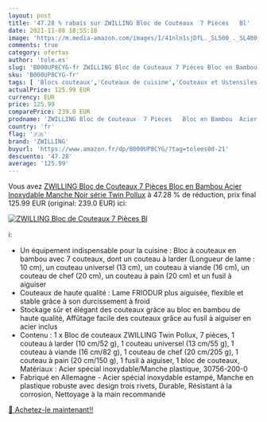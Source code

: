 ```yaml
---
layout: post
title: '47.28 % rabais sur ZWILLING Bloc de Couteaux  7 Pièces   Bl'
date: 2021-11-08 18:55:18
image: 'https://m.media-amazon.com/images/I/41nln1sjDfL._SL500_._SL400_.jpg'
comments: true
category: ofertas
author: 'tole.es'
slug: 'B000UP8CYG-fr ZWILLING Bloc de Couteaux 7 Pièces Bloc en Bambou Acier...'
sku: 'B000UP8CYG-fr'
tags: [ 'Blocs couteaux','Couteaux de cuisine','Couteaux et Ustensiles de Cuisine','Cuisine et Maison','Regular Stores','Sélection art de la table','zwilling', ]
actualPrice: 125.99 EUR
currency: EUR
price: 125.99
comparePrice: 239.0 EUR
prodname: 'ZWILLING Bloc de Couteaux  7 Pièces   Bloc en Bambou  Acier Inoxydable  Manche Noir  série Twin Pollux'
country: 'fr'
flag: '🇫🇷'
brand: 'ZWILLING'
buyurl: 'https://www.amazon.fr/dp/B000UP8CYG/?tag=tolees0d-21'
descuento: '47.28'
average: '125.99'
---
```


Vous avez [ZWILLING Bloc de Couteaux  7 Pièces   Bloc en Bambou  Acier Inoxydable  Manche Noir  série Twin Pollux](https://www.amazon.fr/dp/B000UP8CYG/?tag=tolees0d-21)  à  47.28 % de réduction, prix final  125.99 EUR (original: 239.0 EUR) ici:

[![ZWILLING Bloc de Couteaux  7 Pièces   Bl](https://m.media-amazon.com/images/I/41nln1sjDfL._SL500_._SL400_.jpg)](https://www.amazon.fr/dp/B000UP8CYG/?tag=tolees0d-21)

ℹ️:

- Un équipement indispensable pour la cuisine : Bloc à couteaux en bambou avec 7 couteaux, dont un couteau à larder (Longueur de lame : 10 cm), un couteau universel (13 cm), un couteau à viande (16 cm), un couteau de chef (20 cm), un couteau à pain (20 cm) et un fusil à aiguiser
- Couteaux de haute qualité : Lame FRIODUR plus aiguisée, flexible et stable grâce à son durcissement à froid
- Stockage sûr et élégant des couteaux grâce au bloc en bambou de haute qualité, Affûtage facile des couteaux grâce au fusil à aiguiser en acier inclus
- Contenu : 1 x Bloc de couteaux ZWILLING Twin Pollux, 7 pièces, 1 couteau à larder (10 cm/52 g), 1 couteau universel (13 cm/55 g), 1 couteau à viande (16 cm/82 g), 1 couteau de chef (20 cm/205 g), 1 couteau à pain (20 cm/150 g), 1 fusil à aiguiser, 1 bloc de couteaux, Matériaux : Acier spécial inoxydable/Manche plastique, 30756-200-0
- Fabriqué en Allemagne - Acier spécial inoxydable estampé, Manche en plastique robuste avec design trois rivets, Durable, Résistant à la corrosion, Nettoyage à la main recommandé

[🛒 Achetez-le maintenant!!](https://www.amazon.fr/dp/B000UP8CYG/?tag=tolees0d-21)
